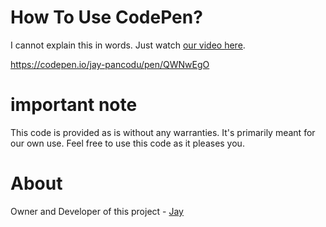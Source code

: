 # How To Use CodePen?

I cannot explain this in words. Just watch [our video here]().

https://codepen.io/jay-pancodu/pen/QWNwEgO

# important note 

This code is provided as is without any warranties. It's primarily meant for our own use. Feel free to use this code as it pleases you.

# About

Owner and Developer of this project - [Jay](http://thechalakas.com)